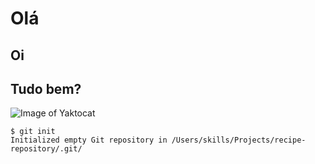 # Olá
## Oi
## Tudo bem?

![Image of Yaktocat](https://images.unsplash.com/photo-1682685797703-2bb22dbb885b?q=80&w=1374&auto=format&fit=crop&ixlib=rb-4.0.3&ixid=M3wxMjA3fDF8MHxwaG90by1wYWdlfHx8fGVufDB8fHx8fA%3D%3D)

```
$ git init
Initialized empty Git repository in /Users/skills/Projects/recipe-repository/.git/
```

